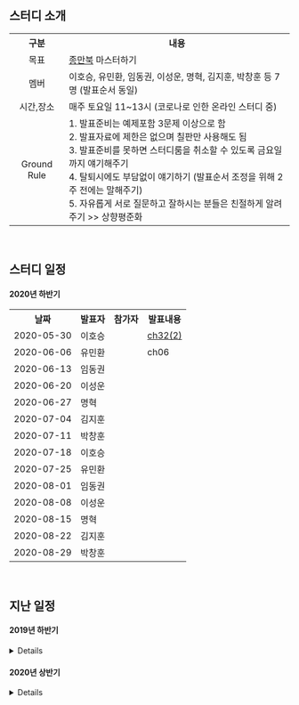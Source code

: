 ## 스터디 소개
<table>
  <tr><th>구분</th><th>내용</th></tr>
  <tr><td align="center">목표</td><td><a href="https://book.naver.com/bookdb/book_detail.nhn?bid=7058764">종만북</a> 마스터하기</td></tr>
  <tr><td align="center">멤버</td><td>이호승, 유민환, 임동권, 이성운, 명혁, 김지훈, 박창훈 등 7명 (발표순서 동일) </td></tr>
  <tr><td align="center">시간,장소</td><td>매주 토요일 11~13시 (코로나로 인한 온라인 스터디 중)</td></tr>
  <tr>
    <td align="center">Ground Rule</td>
    <td>
      1. 발표준비는 예제포함 3문제 이상으로 함<br>
      2. 발표자료에 제한은 없으며 칠판만 사용해도 됨<br>
      3. 발표준비를 못하면 스터디룸을 취소할 수 있도록 금요일까지 얘기해주기<br>
      4. 탈퇴시에도 부담없이 얘기하기 (발표순서 조정을 위해 2주 전에는 말해주기)<br>
      5. 자유롭게 서로 질문하고 잘하시는 분들은 친절하게 알려주기 >> 상향평준화<br>
    </td>
  </tr>
</table>

&nbsp;  

## 스터디 일정

#### 2020년 하반기
<table>
  <tr><th>날짜</th><th>발표자</th><th>참가자</th><th>발표내용</th></tr>
  <tr><td>2020-05-30</td><td>이호승</td><td></td><td><a href="2020_1st/ch32/ch32(2).md"</a>ch32(2)</td>
  <tr><td>2020-06-06</td><td>유민환</td><td></td><td>ch06</td>
  <tr><td>2020-06-13</td><td>임동권</td><td> </td><td> </td>
  <tr><td>2020-06-20</td><td>이성운</td><td> </td><td> </td>
  <tr><td>2020-06-27</td><td>명혁  </td><td> </td><td> </td>
  <tr><td>2020-07-04</td><td>김지훈</td><td> </td><td> </td>
  <tr><td>2020-07-11</td><td>박창훈</td><td> </td><td>	</td>
  <tr><td>2020-07-18</td><td>이호승</td><td> </td><td> </td>
  <tr><td>2020-07-25</td><td>유민환</td><td> </td><td> </td>
  <tr><td>2020-08-01</td><td>임동권</td><td> </td><td> </td>
  <tr><td>2020-08-08</td><td>이성운</td><td> </td><td>	</td>
  <tr><td>2020-08-15</td><td>명혁  </td><td> </td><td>	</td>
  <tr><td>2020-08-22</td><td>김지훈</td><td> </td><td>	</td>
  <tr><td>2020-08-29</td><td>박창훈</td><td> </td><td>	</td>
</table>

&nbsp;  

## 지난 일정

#### 2019년 하반기
<details>
<table>
  <tr><th>날짜</th><th>발표자</th><th>참가자</th><th>발표내용</th></tr>
  <tr><td>2019-08-31</td><td>명혁  </td><td>이재하,임동권,정신훈,정지완</td><td><a href="2019_2nd/ch01-03/ch01-03.md">ch01~ch03</a>, <a href="2019_2nd/ch04/ch04.md">ch04</a></td>
  <tr><td>2019-09-14</td><td>명혁  </td><td>임동권,김진태     </td><td><a href="2019_2nd/ch06/ch06.md">ch06</a></td>
  <tr><td>2019-09-21</td><td>김진태</td><td>임동권,명혁       </td><td><a href="2019_2nd/ch07/ch07.md">ch07</a></td>
  <tr><td>2019-10-05</td><td>이재하</td><td>임동권,명혁,김진태 </td><td><a href="2019_2nd/ch08/ch08(1).md">ch08(1)</a></td>
  <tr><td>2019-10-12</td><td>임동권</td><td>이재하,명혁,김진태,김지훈,오지원,이호승,허민경 </td><td><a href="2019_2nd/ch08/ch08(2).md">ch08(2)</a></td>
  <tr><td>2019-10-19</td><td>명혁  </td><td>임동권,이재하,김진태,오지원,허민경  </td><td><a href="2019_2nd/ch08/ch08(3).md">ch08(3)</a></td>
  <tr><td>2019-10-26</td><td>김진태</td><td>이재하,임동권,김지훈,오지원,이호승,허민경 </td><td><a href="2019_2nd/ch08/ch08(4).md">ch08(4)</a> </td>
  <tr><td>2019-11-02</td><td>이호승</td><td>오지원,임동권,이재하</td><td><a href="2019_2nd/ch10/ch10(1).md">ch10(1)</a></td>
  <tr><td>2019-11-09</td><td>오지원</td><td>김진태,이호승,임동권</td><td><a href="2019_2nd/ch16/ch16.md">ch16</a></td>
  <tr><td>2019-11-16</td><td>김지훈</td><td>명혁,김진태,임동권</td><td><a href="2019_2nd/ch17/ch17.md">ch17</a></td>
  <tr><td>2019-11-23</td><td>이재하</td><td>임동권,명혁,김진태,오지원,김지훈</td><td><a href="2019_2nd/ch18/ch18.md">ch18</a></td>
  <tr><td>2019-11-30</td><td>임동권</td><td>명혁,김진태,김지훈</td><td><a href="2019_2nd/ch19/ch19.md">ch19</a></td>
  <tr><td>2019-12-07</td><td>명혁  </td><td>김진태,임동권,이성운,김지훈</td><td><a href="2019_2nd/ch20/ch20.md#문자열-검색--단순한-알고리즘">ch20(1)</a></td>
  <tr><td>2019-12-14</td><td>김진태</td><td>명혁,임동권,이성운,이호승,오지원</td><td><a href="2019_2nd/ch20/ch20.md#접미사-배열-알고리즘--단순한-버전">ch20(2)</a></td>
  <tr><td>2019-12-21</td><td>김지훈</td><td>명혁,김진태,임동권,이성운</td><td><a href="2019_2nd/ch21/ch21.md">ch21</a>, <a href="2019_2nd/ch22/ch22(1).md">ch22(1)</a> </td>
  <tr><td>2019-12-28</td><td>오지원</td><td>김진태,김지훈,명혁,임동권,이성운,이호승</td><td><a href="2019_2nd/ch22/ch22(2).md">ch22(2)</a> </td>
</table>
</details>

#### 2020년 상반기
<details>
<table>
  <tr><th>날짜</th><th>발표자</th><th>참가자</th><th>발표내용</th></tr>
  <tr><td>2020-01-04</td><td>이호승</td><td>김진태,김지훈,임동권,이성운,명혁</td><td><a href="2020_1st/ch23-24/ch23-24.md"</a>ch23~ch24(1)</td>
  <tr><td>2020-01-11</td><td>임동권</td><td>김진태,김지훈,이성운,명혁</td><td><a href="2020_1st/ch24-25/ch24-25.md"</a>ch24(2)~ch25</td>
  <tr><td>2020-02-01</td><td>이성운</td><td>명혁,임동권,김지훈,유민환</td><td><a href="2020_1st/ch26/ch26_Trie.md"</a>ch26</td>
  <tr><td>2020-03-01</td><td>명혁  </td><td>임동권,이성운,유민환</td><td><a href="2020_1st/ch27-28/ch27-28(1).md"</a>ch27~28(1)</td>
  <tr><td>2020-03-21</td><td>김지훈</td><td>명혁,임동권,이성운,유민환,김지훈</td><td><a href="2020_1st/ch27-28/ch28(2).md"</a>ch28(2)</td>
  <tr><td>2020-04-04</td><td>이호승</td><td>명혁,임동권,이성운,유민환</td><td>ch29</td>
  <tr><td>2020-04-18</td><td>임동권</td><td>명혁,임동권,이성운,김지훈,이호승</td><td><a href="2020_1st/ch30/ch30(1).md"</a>ch30(1)</td>
  <tr><td>2020-05-02</td><td>이성운</td><td>명혁,임동권,이성운,이호승</td><td><a href="2020_1st/ch30/ch30(2).md"</a>ch30(2)</td>
  <tr><td>2020-05-09</td><td>명혁  </td><td>임동권,이성운,김지훈</td><td><a href="2020_1st/ch31/ch31.md"</a>ch31</td>
  <tr><td>2020-05-23</td><td>김지훈</td><td>명혁,이성운,이호승</td><td><a href="2020_1st/ch32/ch32(1).md"</a>ch32(1)</td>
</table>
</details>
